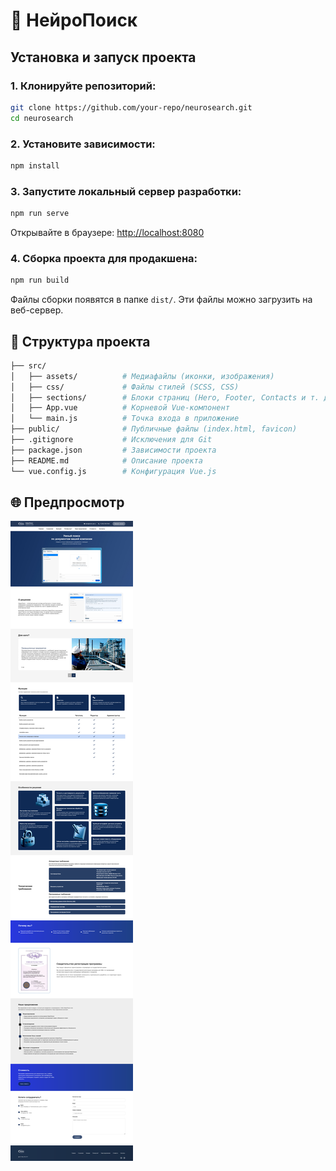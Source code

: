 # 🚀 НейроПоиск

## Установка и запуск проекта

### 1. Клонируйте репозиторий:
```sh
git clone https://github.com/your-repo/neurosearch.git
cd neurosearch
```

### 2. Установите зависимости:
```sh
npm install
```

### 3. Запустите локальный сервер разработки:
```sh
npm run serve
```
Открывайте в браузере: [http://localhost:8080](http://localhost:8080)

### 4. Сборка проекта для продакшена:
```sh
npm run build
```
Файлы сборки появятся в папке `dist/`. Эти файлы можно загрузить на веб-сервер.

## 📂 Структура проекта

```bash
├── src/
│   ├── assets/          # Медиафайлы (иконки, изображения)
│   ├── css/             # Файлы стилей (SCSS, CSS)
│   ├── sections/        # Блоки страниц (Hero, Footer, Contacts и т. д.)
│   ├── App.vue          # Корневой Vue-компонент
│   └── main.js          # Точка входа в приложение
├── public/              # Публичные файлы (index.html, favicon)
├── .gitignore           # Исключения для Git
├── package.json         # Зависимости проекта
├── README.md            # Описание проекта
└── vue.config.js        # Конфигурация Vue.js
```
## 🌐 Предпросмотр
![Предпросмотр](./src/assets/prew.png)
